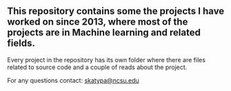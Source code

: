 
## This repository contains some the projects I have worked on since 2013, where most of the projects are in Machine learning and related fields.

Every project in the repository has its own folder where there are files related to source code and a couple of reads about the project.

For any questions contact: skatypa@ncsu.edu
